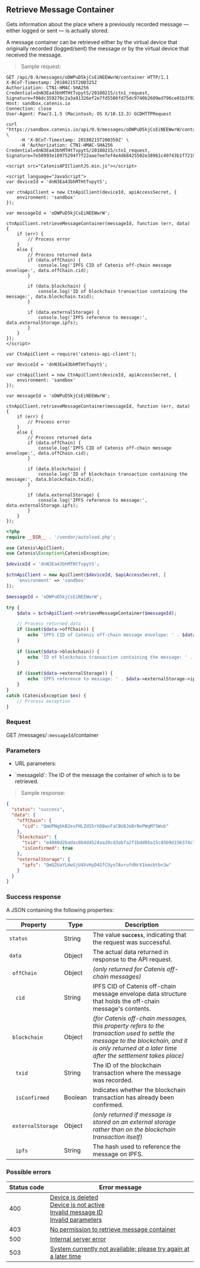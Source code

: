 ## Retrieve Message Container

Gets information about the place where a previously recorded message — either logged or sent — is actually
stored.

<aside class="notice">
A message container can be retrieved either by the virtual device that originally recorded (logged/sent) the message
 or by the virtual device that received the message.
</aside>

> Sample request:

```http--raw
GET /api/0.9/messages/oDWPuD5kjCsEiNEEWwrW/container HTTP/1.1
X-BCoT-Timestamp: 20180215T200325Z
Authorization: CTN1-HMAC-SHA256 Credential=dnN3Ea43bhMTHtTvpytS/20180215/ctn1_request, Signature=f06dc359270c2a3a91326ef2e7fd5506fd75dc9740b2609ed796ce01b3f92afb
Host: sandbox.catenis.io
Connection: close
User-Agent: Paw/3.1.5 (Macintosh; OS X/10.13.3) GCDHTTPRequest
```

```shell
curl "https://sandbox.catenis.io/api/0.9/messages/oDWPuD5kjCsEiNEEWwrW/container" \
     -H 'X-BCoT-Timestamp: 20180215T200350Z' \
     -H 'Authorization: CTN1-HMAC-SHA256 Credential=dnN3Ea43bhMTHtTvpytS/20180215/ctn1_request, Signature=7e50993e18975294f7f22aae7ee7ef4e4d68425502e38961c40743b1f72194eb'
```

```html--javascript
<script src="CatenisAPIClientJS.min.js"></script>

<script language="JavaScript">
var deviceId = 'dnN3Ea43bhMTHtTvpytS';

var ctnApiClient = new CtnApiClient(deviceId, apiAccessSecret, {
    environment: 'sandbox'
});

var messageId = 'oDWPuD5kjCsEiNEEWwrW';

ctnApiClient.retrieveMessageContainer(messageId, function (err, data) {
    if (err) {
        // Process error
    }
    else {
        // Process returned data
        if (data.offChain) {
            console.log('IPFS CID of Catenis off-chain message envelope:', data.offChain.cid);
        }
        
        if (data.blockchain) {
            console.log('ID of blockchain transaction containing the message:', data.blockchain.txid);
        }

        if (data.externalStorage) {
            console.log('IPFS reference to message:', data.externalStorage.ipfs);
        }
    }
});
</script>
```

```javascript--node
var CtnApiClient = require('catenis-api-client');

var deviceId = 'dnN3Ea43bhMTHtTvpytS';

var ctnApiClient = new CtnApiClient(deviceId, apiAccessSecret, {
    environment: 'sandbox'
});

var messageId = 'oDWPuD5kjCsEiNEEWwrW';

ctnApiClient.retrieveMessageContainer(messageId, function (err, data) {
    if (err) {
        // Process error
    }
    else {
        // Process returned data
        if (data.offChain) {
            console.log('IPFS CID of Catenis off-chain message envelope:', data.offChain.cid);
        }
        
        if (data.blockchain) {
            console.log('ID of blockchain transaction containing the message:', data.blockchain.txid);
        }

        if (data.externalStorage) {
            console.log('IPFS reference to message:', data.externalStorage.ipfs);
        }
    }
});
```

```php
<?php
require __DIR__ . '/vendor/autoload.php';

use Catenis\ApiClient;
use Catenis\Exception\CatenisException;

$deviceId = 'dnN3Ea43bhMTHtTvpytS';

$ctnApiClient = new ApiClient($deviceId, $apiAccessSecret, [
    'environment' => 'sandbox'
]);

$messageId = 'oDWPuD5kjCsEiNEEWwrW';

try {
    $data = $ctnApiClient->retrieveMessageContainer($messageId);

    // Process returned data
    if (isset($data->offChain)) {
        echo 'IPFS CID of Catenis off-chain message envelope: ' . $data->offChain->cid . PHP_EOL;
    }
    
    if (isset($data->blockchain)) {
        echo 'ID of blockchain transaction containing the message: ' . $data->blockchain->txid . PHP_EOL;
    }

    if (isset($data->externalStorage)) {
        echo 'IPFS reference to message: ' . $data->externalStorage->ipfs . PHP_EOL;
    }
}
catch (CatenisException $ex) {
    // Process exception
}
```

### Request

GET /messages/`:messageId`/container

### Parameters

<!-- Note: we are not using the native markdown list feature for the second level items because the generated
        HTML has no space to the following first level item -->
- URL parameters:
<ul class="parameterList">
  <li>`messageId`: The ID of the message the container of which is to be retrieved.</li>
</ul>

> Sample response:

```json
{
  "status": "success",
  "data": {
    "offChain": {
      "cid": "QmUPNgbkB2esFHLZdS5rhD8wxFaCBU8JeBrBePWqMfSWub"
    },
    "blockchain": {
      "txid": "e4080d2badac0b4d4524aa20cd3abfa2f1bdd05a15c85b9d156374c7c6bbfc82",
      "isConfirmed": true
    },
    "externalStorage": {
      "ipfs": "QmQ2UaYLHwSjU4VvHyD4SfCUyo7AvrufdNrX1kmsbtbn3w"
    }
  }
}
```

### Success response

A JSON containing the following properties:

| Property | Type | Description |
| -------- | ---- | ----------- |
| `status` | String | The value **`success`**, indicating that the request was successful. |
| `data` | Object | The actual data returned in response to the API request. |
| &nbsp;&nbsp;`offChain` | Object | *(only returned for Catenis off-chain messages)* |
| &nbsp;&nbsp;&nbsp;&nbsp;`cid` | String | IPFS CID of Catenis off-chain message envelope data structure that holds the off-chain message's contents. |
| &nbsp;&nbsp;`blockchain` | Object | *(for Catenis off-chain messages, this property refers to the transaction used to settle the message to the blockchain, and it is only returned at a later time after the settlement takes place)* |
| &nbsp;&nbsp;&nbsp;&nbsp;`txid` | String | The ID of the blockchain transaction where the message was recorded. |
| &nbsp;&nbsp;&nbsp;&nbsp;`isConfirmed` | Boolean | Indicates whether the blockchain transaction has already been confirmed. |
| &nbsp;&nbsp;`externalStorage` | Object | *(only returned if message is stored on an external storage rather than on the blockchain transaction itself)* |
| &nbsp;&nbsp;&nbsp;&nbsp;`ipfs` | String | The hash used to reference the message on IPFS. |

### Possible errors

| Status&nbsp;code | Error&nbsp;message |
| ----------- | ------------- |
| 400 | <a href="#error_msg_80">Device is deleted</a><br><a href="#error_msg_90">Device is not active</a><br><a href="#error_msg_120">Invalid message ID</a><br><a href="#error_msg_130">Invalid parameters</a> |
| 403 | <a href="#error_msg_200">No permission to retrieve message container</a> |
| 500 | <a href="#error_msg_100">Internal server error</a> |
| 503 | <a href="#error_msg_220">System currently not available; please try again at a later time</a> |
